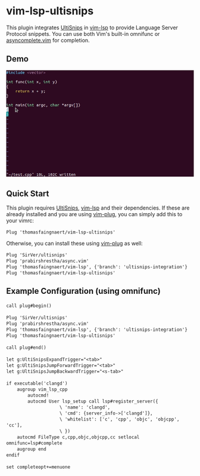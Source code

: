 # vim-lsp-ultisnips
This plugin integrates [UltiSnips](https://github.com/SirVer/ultisnips) in [vim-lsp](https://github.com/prabirshrestha/vim-lsp) to provide Language Server Protocol snippets.
You can use both Vim's built-in omnifunc or [asyncomplete.vim](https://github.com/prabirshrestha/asyncomplete.vim) for completion.

## Demo
![GIF demo](https://raw.githubusercontent.com/thomasfaingnaert/images/master/demo-ultisnips.gif)

## Quick Start
This plugin requires [UltiSnips](https://github.com/SirVer/ultisnips), [vim-lsp](https://github.com/prabirshrestha/vim-lsp) and their dependencies.
If these are already installed and you are using [vim-plug](https://github.com/junegunn/vim-plug), you can simply add this to your vimrc:
```vim
Plug 'thomasfaingnaert/vim-lsp-ultisnips'
```

Otherwise, you can install these using [vim-plug](https://github.com/junegunn/vim-plug) as well:
```vim
Plug 'SirVer/ultisnips'
Plug 'prabirshrestha/async.vim'
Plug 'thomasfaingnaert/vim-lsp', {'branch': 'ultisnips-integration'}
Plug 'thomasfaingnaert/vim-lsp-ultisnips'
```

## Example Configuration (using omnifunc)
```vim
call plug#begin()

Plug 'SirVer/ultisnips'
Plug 'prabirshrestha/async.vim'
Plug 'thomasfaingnaert/vim-lsp', {'branch': 'ultisnips-integration'}
Plug 'thomasfaingnaert/vim-lsp-ultisnips'

call plug#end()

let g:UltiSnipsExpandTrigger="<tab>"
let g:UltiSnipsJumpForwardTrigger="<tab>"
let g:UltiSnipsJumpBackwardTrigger="<s-tab>"

if executable('clangd')
    augroup vim_lsp_cpp
        autocmd!
        autocmd User lsp_setup call lsp#register_server({
                    \ 'name': 'clangd',
                    \ 'cmd': {server_info->['clangd']},
                    \ 'whitelist': ['c', 'cpp', 'objc', 'objcpp', 'cc'],
                    \ })
	autocmd FileType c,cpp,objc,objcpp,cc setlocal omnifunc=lsp#complete
    augroup end
endif

set completeopt+=menuone
```
